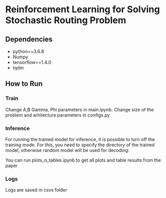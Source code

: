 
# Reinforcement Learning for Solving Stochastic Routing Problem

## Dependencies

* python==3.6.8
* Numpy
* tensorflow==1.4.0
* tqdm

## How to Run
### Train

Change A,B Gamma, Phi parameters in main.ipynb. Change size of the problem and arhitecture parameters in configs.py

### Inference

For running the trained model for inference, it is possible to turn off the training mode. For this, you need to specify the directory of the trained model, otherwise random model will be used for decoding:

You can run plots_n_tables.ipynb to get all plots and table results from the paper

### Logs
Logs are saved in csvs folder